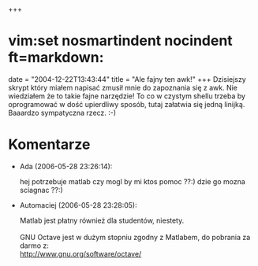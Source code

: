 +++
# vim:set nosmartindent nocindent ft=markdown:
date = "2004-12-22T13:43:44"
title = "Ale fajny ten awk!"
+++
Dzisiejszy skrypt który miałem napisać zmusił mnie do zapoznania się z awk.
Nie wiedziałem że to takie fajne narzędzie! To co w czystym shellu trzeba by
oprogramować w dość upierdliwy sposób, tutaj załatwia się jedną linijką.
Baaardzo sympatyczna rzecz. :-)

# Komentarze

* Ada (2006-05-28 23:26:14): <p>hej potrzebuje matlab czy mogl by mi ktos pomoc
  ??:) dzie go mozna sciagnac ??:)</p>
* Automaciej (2006-05-28 23:28:05): <p>Matlab jest płatny również dla studentów,
  niestety. <br /> <br />GNU Octave jest w dużym stopniu zgodny z Matlabem, do
  pobrania za darmo z: <br />http://www.gnu.org/software/octave/</p>
